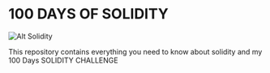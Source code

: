 # 100 DAYS OF SOLIDITY

![Alt Solidity](https://media.tenor.com/images/9d833aefe00be5bcc09c7b25f363d79a/tenor.gif)

This repository contains everything you need to know about solidity and my 100 Days 
SOLIDITY CHALLENGE
